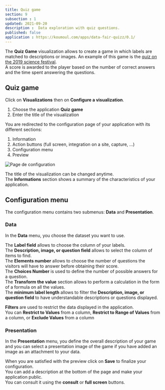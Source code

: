 ```yaml
---
title: Quiz game
section: 9
subsection : 1
updated: 2021-09-20
description :  Data exploration with quiz questions.
published: false
application : https://koumoul.com/apps/data-fair-quizz/0.1/
---
```


The **Quiz Game** visualization allows to create a game in which labels are matched to descriptions or images.
An example of this game is the [quiz on the 2019 science festival](https://opendata.koumoul.com/reuses/quizz-fete-de-la-science-2019).  
A score is awarded to the player based on the number of correct answers and the time spent answering the questions.

## Quiz game

Click on **Visualizations** then on **Configure a visualization**.


1. Choose the application **Quiz game**
2. Enter the title of the visualization

<p>
</p>

You are redirected to the configuration page of your application with its different sections:  

1. Information
2. Action buttons (full screen, integration on a site, capture, ...)
3. Configuration menu
4. Preview

![Page de configuration](./images/user-guide/quizz-config.jpg)

The title of the visualization can be changed anytime.  
The **Informations** section shows a summary of the characteristics of your application.

## Configuration menu

The configuration menu contains two submenus: **Data** and **Presentation**.

### Data

In the **Data** menu, you choose the dataset you want to use.

The **Label field** allows to choose the column of your labels.  
The **Description, image, or question field** allows  to select the column of items to find.  
The **Elements number** allows to choose the number of questions the visitors will have to answer before obtaining their score.  
The **Choices  Number** is used to define the number of possible answers for a question.  
The **Transform the value** section allows to perform a calculation in the form of a formula on all the values.  
The **minimum label length** allows to filter the **Description, image, or question field** to have understandable descriptions or questions displayed.

**Filters** are used to restrict the data displayed in the application.  
You can **Restrict to Values** from a column, **Restrict to Range of Values​​** from a column, or **Exclude Values​​** from a column

### Presentation

In the **Presentation** menu, you define the overall description of your game and you can select a presentation image of the game if you have added an image as an attachment to your data.  

When you are satisfied with the preview click on **Save** to finalize your configuration.  
You can add a description at the bottom of the page and make your application public.  
You can consult it using the **consult** or **full screen** buttons.
